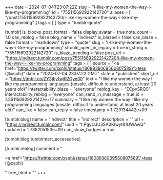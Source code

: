 +++
date = 2024-07-04T23:07:22Z
slug = "i-like-my-women-the-way-i-like-my-programming"
id = "755115692922142720"
aliases = [ "/post/755115692922142720/i-like-my-women-the-way-i-like-my-programming" ]
tags = [ ]
type = "tumblr-quote"

[tumblr]
is_blocks_post_format = false
display_avatar = true
note_count = 1.0
can_reblog = false
blog_name = "indirect"
is_blazed = false
can_blaze = false
format = "markdown"
type = "quote"
slug = "i-like-my-women-the-way-i-like-my-programming"
should_open_in_legacy = true
id_string = "755115692922142720"
is_blaze_pending = false
post_url = "https://indirect.tumblr.com/post/755115692922142720/i-like-my-women-the-way-i-like-my-programming"
tags = [ ]
source = "<a href=\"https://twitter.com/xsphi/status/1808938069560807589\">tess (@xsphi)</a>"
date = "2024-07-04 23:07:22 GMT"
state = "published"
short_url = "https://tmblr.co/ZY3jbyfwjRZGye00"
text = "I like my women the way I like my programming languages (unsafe, difficult to understand, at least 20 years old)"
interactability_blaze = "everyone"
reblog_key = "ECpvSRQ0"
interactability_reblog = "everyone"
can_send_in_message = true
id = 7.551156929221427e+17
summary = "I like my women the way I like my programming languages (unsafe, difficult to understand, at least 20 years old)"
can_like = false
can_reply = false
timestamp = 1.720134442e+09

[tumblr.blog]
name = "indirect"
title = "indirect"
description = ""
url = "https://indirect.tumblr.com/"
uuid = "t:PgyUJU3SA2Klwyt81UWAwQ"
updated = 1.738205153e+09
can_show_badges = true

[tumblr.blog.tumblrmart_accessories]

[tumblr.reblog]
comment = "<p><a href=\"https://twitter.com/xsphi/status/1808938069560807589\">tess (@xsphi)</a></p>"
tree_html = ""
+++
